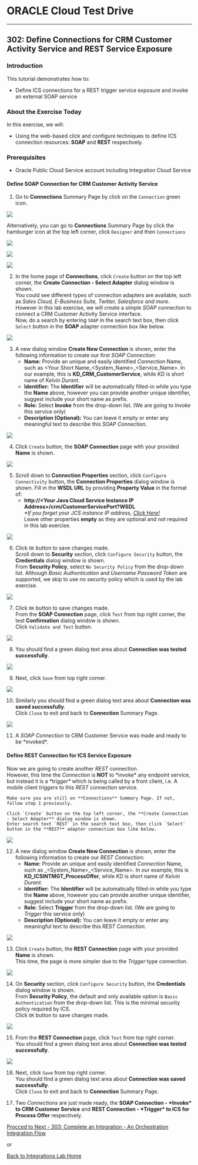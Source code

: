 # ORACLE Cloud Test Drive #
-----
## 302: Define Connections for CRM Customer Activity Service and REST Service Exposure ##

### Introduction ###
This tutorial demonstrates how to:
- Define ICS connections for a REST trigger service exposure and invoke an external SOAP service

### About the Exercise Today ###
In this exercise, we will:
- Using the web-based click and configure techniques to define ICS connection resources: **SOAP** and **REST** respectively.

### Prerequisites ###
- Oracle Public Cloud Service account including Integration Cloud Service

#### Define SOAP Connection for CRM Customer Activity Service ####

1. Go to **Connections** Summary Page by click on the `Connection` green icon.

![](images/302/01.home_conn.png)

Alternatively, you can go to **Connections** Summary Page by click the hamburger icon at the top left corner, click `Designer` and then `Connections`

![](images/302/02.home_hamburger.png)

![](images/302/03.home_hamburger_designer.png)

![](images/302/04.home_hamburger_connections.png)

2. In the home page of **Connections**, click `Create` button on the top left corner, the **Create Connection - Select Adapter** dialog window is shown.  
   You could see different types of connection adapters are available, such as *Sales Cloud, E-Business Suite, Twitter, Salesforce and more*. However in this lab exercise, we will create a simple *SOAP* connection to connect a CRM Customer Activity Service interface.  
   Now, do a search by entering `SOAP` in the search text box, then click `Select` button in the **SOAP** adapter connection box like below.

![](images/302/05.connection_create.png)

3. A new dialog window **Create New Connection** is shown, enter the following information to create our first *SOAP Connection*:
    * **Name:** Provide an unique and easily identified *Connection* Name, such as <Your Short Name\_<System_Name>\_<Service_Name>. In our example, this is **KD_CRM_CustomerService**, while *KD* is short name of *Kelvin Durant*.
	* **Identifier:** The **Identifier** will be automatically filled-in while you type the **Name** above, however you can provide another unique identifier, suggest include your short name as prefix.
	* **Role:** Select **Invoke** from the drop-down list. (We are going to *Invoke* this service only)
	* **Description (Optional):** You can leave it empty or enter any meaningful text to describe this *SOAP Connection*.

![](images/302/06.connection_new.png)

4. Click `Create` button, the **SOAP Connection** page with your provided **Name** is shown.

![](images/302/07.connection_initial.png)

5. Scroll down to **Connection Properties** section, click `Configure Connectivity` button, the **Connection Properties** dialog window is shown. Fill in the **WSDL URL** by providing **Property Value** in the format of:
    * **http://\<Your Java Cloud Service Instance IP Address\>/crm/CustomerServicePort?WSDL**  
	*\*If you forget your JCS instance IP address, [Click Here!](../Java%20Apps/java.cloud.md)*  
	Leave other properties **empty** as they are optional and not required in this lab exercise.
	
![](images/302/08.connection_properties.png)

6. Click `OK` button to save changes made.  
    Scroll down to **Security** section, click `Configure Security` button, the **Credentials** dialog window is shown.  
    From **Security Policy**, select `No Security Policy` from the drop-down list. Although *Basic Authentication* and *Username Password Token* are supported, we skip to use no security policy which is used by the lab exercise.

![](images/302/09.connection_security.png)

7. Click `OK` button to save changes made.  
    From the **SOAP Connection** page, click `Test` from top right corner, the test **Confirmation** dialog window is shown.  
	Click `Validate and Test` button.

![](images/302/10.connection_test.png)

8. You should find a green dialog text area about **Connection was tested successfully**.

![](images/302/11.connection_testresult.png)

9. Next, click `Save` from top right corner.

![](images/302/12.connection_save.png)

10. Similarly you should find a green dialog text area about **Connection was saved successfully**.  
    Click `Close` to exit and back to **Connection** Summary Page.

![](images/302/13.connection_saveresult.png)

11. A *SOAP Connection* to CRM Customer Service was made and ready to be \*invoked\*.  

#### Define REST Connection for ICS Service Exposure ####

Now we are going to create another *REST* connection.  
    However, this time the *Connection* is **NOT** to \*invoke\* any endpoint service, but instead it is a *\*trigger\** which is being called by a front client, i.e. A mobile client *triggers* to this *REST* connection service.  
	
	Make sure you are still on **Connections** Summary Page. If not, follow step 1 previously.  
	
	Click `Create` button on the top left corner, the **Create Connection - Select Adapter** dialog window is shown.  
	Enter search text `REST` in the search text box, then click `Select` button in the **REST** adapter connection box like below.
	
![](images/302/14.connection_create1.png)

12. A new dialog window **Create New Connection** is shown, enter the following information to create our *REST Connection*:
    * **Name:** Provide an unique and easily identified *Connection* Name, such as <Your Short Name>\_<System_Name>\_<Service_Name>. In our example, this is **KD_ICSINTMGT_ProcessOffer**, while *KD* is short name of *Kelvin Durant*.
	* **Identifier:** The **Identifier** will be automatically filled-in while you type the **Name** above, however you can provide another unique identifier, suggest include your short name as prefix.
	* **Role:** Select **Trigger** from the drop-down list. (We are going to *Trigger* this service only)
	* **Description (Optional):** You can leave it empty or enter any meaningful text to describe this *REST Connection*.

![](images/302/15.connection_new1.png)

13. Click `Create` button, the **REST Connection** page with your provided **Name** is shown.  
   This time, the page is more simpler due to the *Trigger* type connection.

![](images/302/16.connection_initial1.png)

14. On **Security** section, click `Configure Security` button, the **Credentials** dialog window is shown.  
    From **Security Policy**, the default and only available option is `Basic Authentication` from the drop-down list. This is the minimal security policy required by ICS.  
	Click `OK` button to save changes made.
    
![](images/302/17.connection_security1.png)

15. From the **REST Connection** page, click `Test` from top right corner.  
    You should find a green dialog text area about **Connection was tested successfully**.

![](images/302/18.connection_test1.png)

16. Next, click `Save` from top right corner.  
    You should find a green dialog text area about **Connection was saved successfully**.  
    Click `Close` to exit and back to **Connection** Summary Page.

[](images/302/19.connection_save1.png)

17. Two *Connections* are just made ready, the **SOAP Connection - \*Invoke\* to CRM Customer Service** and **REST Connection - \*Trigger\* to ICS for Process Offer** respectively.

[Procced to Next - 303: Complete an Integration - An Orchestration Integration Flow](303-IntegrationsLab_s.md)

or

[Back to Integrations Lab Home](README_s.md)
